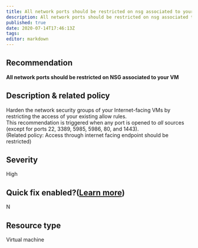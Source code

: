 ```yaml
---
title: All network ports should be restricted on nsg associated to your vm
description: All network ports should be restricted on nsg associated to your vm
published: true
date: 2020-07-14T17:46:13Z
tags:
editor: markdown
---
```


## Recommendation
**All network ports should be restricted on NSG associated to your VM**

## Description & related policy
Harden the network security groups of your Internet-facing VMs by restricting the access of your existing allow rules.<br>This recommendation is triggered when any port is opened to *all* sources (except for ports 22, 3389, 5985, 5986, 80, and 1443).<br>(Related policy: Access through internet facing endpoint should be restricted)

## Severity
High

## Quick fix enabled?([Learn more](https://docs.microsoft.com/azure/security-center/security-center-remediate-recommendations#recommendations-with-quick-fix-remediation))
N

## Resource type
Virtual machine




